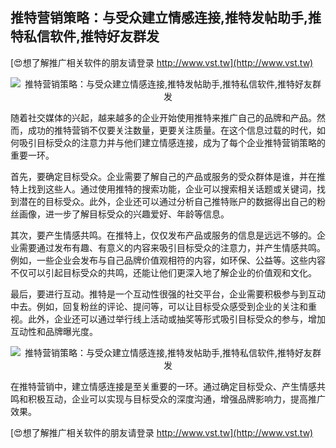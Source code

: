 ## **推特营销策略：与受众建立情感连接,推特发帖助手,推特私信软件,推特好友群发**

[😍想了解推广相关软件的朋友请登录 http://www.vst.tw](http://www.vst.tw)

 <center><img src="https://vst.tw/MP4/tuiguang/png/5.png" alt="推特营销策略：与受众建立情感连接,推特发帖助手,推特私信软件,推特好友群发"></center>

随着社交媒体的兴起，越来越多的企业开始使用推特来推广自己的品牌和产品。然而，成功的推特营销不仅要关注数量，更要关注质量。在这个信息过载的时代，如何吸引目标受众的注意力并与他们建立情感连接，成为了每个企业推特营销策略的重要一环。

首先，要确定目标受众。企业需要了解自己的产品或服务的受众群体是谁，并在推特上找到这些人。通过使用推特的搜索功能，企业可以搜索相关话题或关键词，找到潜在的目标受众。此外，企业还可以通过分析自己推特账户的数据得出自己的粉丝画像，进一步了解目标受众的兴趣爱好、年龄等信息。

其次，要产生情感共鸣。在推特上，仅仅发布产品或服务的信息是远远不够的。企业需要通过发布有趣、有意义的内容来吸引目标受众的注意力，并产生情感共鸣。例如，一些企业会发布与自己品牌价值观相符的内容，如环保、公益等。这些内容不仅可以引起目标受众的共鸣，还能让他们更深入地了解企业的价值观和文化。

最后，要进行互动。推特是一个互动性很强的社交平台，企业需要积极参与到互动中去。例如，回复粉丝的评论、提问等，可以让目标受众感受到企业的关注和重视。此外，企业还可以通过举行线上活动或抽奖等形式吸引目标受众的参与，增加互动性和品牌曝光度。

 <center><img src="https://vst.tw/MP4/tuiguang/png/5.png" alt="推特营销策略：与受众建立情感连接,推特发帖助手,推特私信软件,推特好友群发"></center>

在推特营销中，建立情感连接是至关重要的一环。通过确定目标受众、产生情感共鸣和积极互动，企业可以实现与目标受众的深度沟通，增强品牌影响力，提高推广效果。

[😍想了解推广相关软件的朋友请登录 http://www.vst.tw](http://www.vst.tw)



